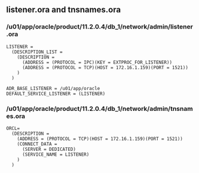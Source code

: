## listener.ora and tnsnames.ora 

### /u01/app/oracle/product/11.2.0.4/db_1/network/admin/listener.ora

````
LISTENER =
  (DESCRIPTION_LIST =
    (DESCRIPTION =
      (ADDRESS = (PROTOCOL = IPC)(KEY = EXTPROC_FOR_LISTENER))
      (ADDRESS = (PROTOCOL = TCP)(HOST = 172.16.1.159)(PORT = 1521))
    )
  )

ADR_BASE_LISTENER = /u01/app/oracle
DEFAULT_SERVICE_LISTENER = (LISTENER)
````

### /u01/app/oracle/product/11.2.0.4/db_1/network/admin/tnsnames.ora

````
ORCL=
  (DESCRIPTION =
    (ADDRESS = (PROTOCOL = TCP)(HOST = 172.16.1.159)(PORT = 1521))
    (CONNECT_DATA =
      (SERVER = DEDICATED)
      (SERVICE_NAME = LISTENER)
    )
  )
````
